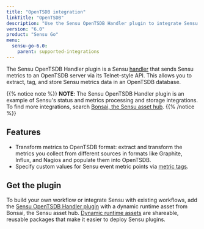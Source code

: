 ```yaml
---
title: "OpenTSDB integration"
linkTitle: "OpenTSDB"
description: "Use the Sensu OpenTSDB Handler plugin to integrate Sensu with your existing OpenTSDB workflows. Read about the features of Sensu's OpenTSDB integration and learn how to get the plugin."
version: "6.0"
product: "Sensu Go"
menu: 
  sensu-go-6.0:
    parent: supported-integrations
---
```


The Sensu OpenTSDB Handler plugin is a Sensu [handler][1] that sends Sensu metrics to an OpenTSDB server via its Telnet-style API.
This allows you to extract, tag, and store Sensu metrics data in an OpenTSDB database.

{{% notice note %}}
**NOTE**: The Sensu OpenTSDB Handler plugin is an example of Sensu's status and metrics processing and storage integrations.
To find more integrations, search [Bonsai, the Sensu asset hub](https://bonsai.sensu.io/).
{{% /notice %}}

## Features

- Transform metrics to OpenTSDB format: extract and transform the metrics you collect from different sources in formats like Graphite, Influx, and Nagios and populate them into OpenTSDB.
- Specify custom values for Sensu event metric points via [metric tags][6].

## Get the plugin

To build your own workflow or integrate Sensu with existing workflows, add the [Sensu OpenTSDB Handler plugin][4] with a dynamic runtime asset from Bonsai, the Sensu asset hub.
[Dynamic runtime assets][5] are shareable, reusable packages that make it easier to deploy Sensu plugins.


[1]: ../../../observability-pipeline/observe-process/handlers/
[2]: ../../../observability-pipeline/observe-process/handler-templates/
[3]: ../../../operations/manage-secrets/
[4]: https://bonsai.sensu.io/assets/sensu/sensu-opentsdb-handler
[5]: ../../assets/
[6]: ../../../observability-pipeline/observe-schedule/checks/#output-metric-tags
